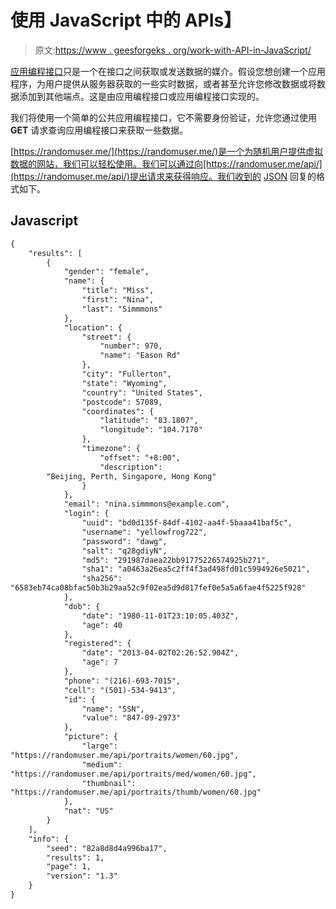 # 使用 JavaScript 中的 APIs】

> 原文:[https://www . geesforgeks . org/work-with-API-in-JavaScript/](https://www.geeksforgeeks.org/working-with-apis-in-javascript/)

[应用编程接口](https://www.geeksforgeeks.org/introduction-to-apis/)只是一个在接口之间获取或发送数据的媒介。假设您想创建一个应用程序，为用户提供从服务器获取的一些实时数据，或者甚至允许您修改数据或将数据添加到其他端点。这是由应用编程接口或应用编程接口实现的。

我们将使用一个简单的公共应用编程接口，它不需要身份验证，允许您通过使用 **GET** 请求查询应用编程接口来获取一些数据。

[https://randomuser.me/](https://randomuser.me/)是一个为随机用户提供虚拟数据的网站，我们可以轻松使用。我们可以通过向[https://randomuser.me/api/](https://randomuser.me/api/)提出请求来获得响应。我们收到的 [JSON](https://www.geeksforgeeks.org/javascript-json/) 回复的格式如下。

## Javascript

```html
{
    "results": [
        {
            "gender": "female",
            "name": {
                "title": "Miss",
                "first": "Nina",
                "last": "Simmmons"
            },
            "location": {
                "street": {
                    "number": 970,
                    "name": "Eason Rd"
                },
                "city": "Fullerton",
                "state": "Wyoming",
                "country": "United States",
                "postcode": 57089,
                "coordinates": {
                    "latitude": "83.1807",
                    "longitude": "104.7170"
                },
                "timezone": {
                    "offset": "+8:00",
                    "description":
        "Beijing, Perth, Singapore, Hong Kong"
                }
            },
            "email": "nina.simmmons@example.com",
            "login": {
                "uuid": "bd0d135f-84df-4102-aa4f-5baaa41baf5c",
                "username": "yellowfrog722",
                "password": "dawg",
                "salt": "q28gdiyN",
                "md5": "291987daea22bb91775226574925b271",
                "sha1": "a0463a26ea5c2ff4f3ad498fd01c5994926e5021",
                "sha256":
"6583eb74ca08bfac50b3b29aa52c9f02ea5d9d017fef0e5a5a6fae4f5225f928"
            },
            "dob": {
                "date": "1980-11-01T23:10:05.403Z",
                "age": 40
            },
            "registered": {
                "date": "2013-04-02T02:26:52.904Z",
                "age": 7
            },
            "phone": "(216)-693-7015",
            "cell": "(501)-534-9413",
            "id": {
                "name": "SSN",
                "value": "847-09-2973"
            },
            "picture": {
                "large":
"https://randomuser.me/api/portraits/women/60.jpg",
                "medium":
"https://randomuser.me/api/portraits/med/women/60.jpg",
                "thumbnail":
"https://randomuser.me/api/portraits/thumb/women/60.jpg"
            },
            "nat": "US"
        }
    ],
    "info": {
        "seed": "82a8d8d4a996ba17",
        "results": 1,
        "page": 1,
        "version": "1.3"
    }
}
```